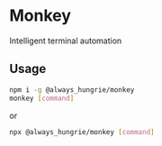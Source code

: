 # Monkey

Intelligent terminal automation

## Usage

```bash
npm i -g @always_hungrie/monkey
monkey [command]
```

or

```bash
npx @always_hungrie/monkey [command]
```